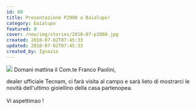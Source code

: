 ```yaml
---
id: 80
title: Presentazione P2008 a Baialupo!
category: baialupo
featured: 0
cover: /new/img/stories/2010-07-p2008.jpg
created: 2010-07-02T07:45:33
updated: 2010-07-02T07:45:33
created_by: Ignazio
---
```


<img  src="/new/img/stories/2010-07-p2008.jpg" class="float-start mr-3 w-[300px]"/>
Domani mattina il Com.te Franco Paolini,

dealer ufficiale Tecnam, ci farà visita al campo e sarà lieto di mostrarci le novità dell'ultimo gioiellino della casa partenopea.
<br/>
<br/>
Vi aspettimao !
